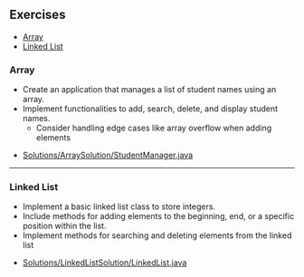 ## Exercises
- [Array](#array)
- [Linked List]()

### Array
* Create an application that manages a list of student
  names using an array.
* Implement functionalities to add, search, delete,
  and display student names.
  * Consider handling edge cases like array overflow
    when adding elements

- [Solutions/ArraySolution/StudentManager.java](Solutions/ArraySolution/StudentManager.java)

---

### Linked List
* Implement a basic linked list class to store integers.
* Include methods for adding elements to the beginning, end, or a specific
position within the list.
* Implement methods for searching and deleting elements from the linked list

- [Solutions/LinkedListSolution/LinkedList.java](Solutions/LinkedListSolution/LinkedList.java)